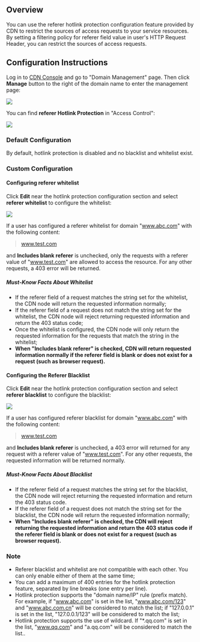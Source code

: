 ## Overview

You can use the referer hotlink protection configuration feature provided by CDN to restrict the sources of access requests to your service resources. By setting a filtering policy for referer field value in user's HTTP Request Header, you can restrict the sources of access requests.

## Configuration Instructions

Log in to [CDN Console](https://console.qcloud.com/cdn) and go to "Domain Management" page. Then click **Manage** button to the right of the domain name to enter the management page:

![](https://mc.qcloudimg.com/static/img/f92d2ef7e4be2b69185ab43228f025ef/1.png)

You can find **referer Hotlink Protection** in "Access Control":

![](https://mc.qcloudimg.com/static/img/3ced38a341766341f11a7c2081cddb25/2.png)


### Default Configuration

By default, hotlink protection is disabled and no blacklist and whitelist exist.

### Custom Configuration

#### Configuring referer whitelist

Click **Edit** near the hotlink protection configuration section and select **referer whitelist** to configure the whitelist:

![](https://mc.qcloudimg.com/static/img/4ee23690f397cf7d079908a0aa9924fe/3.png)


If a user has configured a referer whitelist for domain "www.abc.com" with the following content:

> www.test.com

and **Includes blank referer** is unchecked, only the requests with a referer value of "www.test.com" are allowed to access the resource. For any other requests, a 403 error will be returned. 

##### Must-Know Facts About Whitelist

- If the referer field of a request matches the string set for the whitelist, the CDN node will return the requested information normally;
- If the referer field of a request does not match the string set for the whitelist, the CDN node will reject returning requested information and return the 403 status code;
- Once the whitelist is configured, the CDN node will only return the requested information for the requests that match the string in the whitelist;
- **When "Includes blank referer" is checked, CDN will return requested information normally if the referer field is blank or does not exist for a request (such as browser request).**

#### Configuring the Referer Blacklist

Click **Edit** near the hotlink protection configuration section and select **referer blacklist** to configure the blacklist:

![](https://mc.qcloudimg.com/static/img/61e7384edc25d148b4fa6c2774286102/4.png)

If a user has configured referer blacklist for domain "www.abc.com" with the following content:

> www.test.com

and **Includes blank referer** is unchecked, a 403 error will returned for any request with a referer value of "www.test.com". For any other requests, the requested information will be returned normally.

##### Must-Know Facts About Blacklist

- If the referer field of a request matches the string set for the blacklist, the CDN node will reject returning the requested information and return the 403 status code.
- If the referer field of a request does not match the string set for the blacklist, the CDN node will return the requested information normally;
- **When "Includes blank referer" is checked, the CDN will reject returning the requested information and return the 403 status code if the referer field is blank or does not exist for a request (such as browser request).**

### Note

- Referer blacklist and whitelist are not compatible with each other. You can only enable either of them at the same time;
- You can add a maximum of 400 entries for the hotlink protection feature, separated by line breaks (one entry per line).
- Hotlink protection supports the "domain name/IP" rule (prefix match). For example, if "www.abc.com" is set in the list, "www.abc.com/123" and "www.abc.com.cn" will be considered to match the list; if "127.0.0.1" is set in the list, "127.0.0.1/123" will be considered to match the list;
- Hotlink protection supports the use of wildcard. If "*.qq.com" is set in the list, "www.qq.com" and "a.qq.com" will be considered to match the list..



